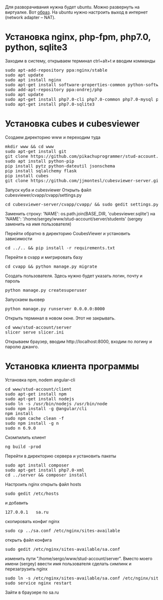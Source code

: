 Для разворачивания нужна будет ubuntu. Можно развернуть на виртуалке. Вот 
<a href="http://releases.ubuntu.com/16.04/ubuntu-16.04.3-desktop-amd64.iso">образ</a>. На ubuntu нужно настроить выход в интернет (network adapter – NAT).

<h1>Установка nginx, php-fpm, php7.0, python, sqlite3</h1>
Заходим в систему, открываем терминал ctrl+alt+t и вводим комманды
<pre>
sudo apt-add-repository ppa:nginx/stable
sudo apt update
sudo apt install nginx
sudo apt-get install software-properties-common python-software-properties
sudo add-apt-repository ppa:ondrej/php
sudo apt update
sudo apt-get install php7.0-cli php7.0-common php7.0-mysql php7.0-fpm php-pear
sudo apt-get install php7.0-sqlite3
</pre>

<h1>Установка cubes и cubesviewer</h1> 
Создаем директорию www и переходим туда
<pre>
mkdir www && cd www
sudo apt-get install git
git clone https://github.com/pikachuprogrammer/stud-account.git
sudo apt install python-pip
pip install pytz python-dateutil jsonschema
pip install sqlalchemy flask
pip install cubes
git clone https://github.com/jjmontesl/cubesviewer-server.git
</pre>
Запуск куба и cubesviewer
Открыть файл cubesviewer/cvapp/cvapp/settings.py
<pre>
cd cubesviewer-server/cvapp/cvapp/ && sudo gedit settings.py
</pre>
Заменить строку: 'NAME': os.path.join(BASE_DIR, 'cubesviewer.sqlite') на
'NAME': '/home/sergey/www/stud-account/server/students' (sergey заменить на имя пользователя)

Перейти обратно в директорию CoubesViewer и установить зависимости
<pre>
cd ../.. && pip install -r requirements.txt
</pre>

Перейти в cvapp и мигрировать базу
<pre>cd cvapp && python manage.py migrate</pre>
Создать пользователя. Здесь нужно будет указать логин, почту и пароль
<pre>python manage.py createsuperuser</pre>
Запускаем вьювер
<pre>python manage.py runserver 0.0.0.0:8000</pre>
Открыть терминал в новом окне. Этот не закрывать.
<pre>
cd www/stud-account/server
slicer serve slicer.ini
</pre>

Открываем браузер, вводим http://localhost:8000, входим по логину и паролю джанго. 


<h1>Установка клиента программы</h1>
Установка npm, nodem angular-cli
<pre>
cd www/stud-account/client
sudo apt-get install npm
sudo apt-get install nodejs
sudo ln -s /usr/bin/nodejs /usr/bin/node
sudo npm install -g @angular/cli
npm install
sudo npm cache clean -f
sudo npm install -g n
sudo n 6.9.0
</pre>
Скомпилить клиент 
<pre>
ng build -prod
</pre>
Перейти в директорию сервера и установить пакеты  
<pre>
sudo apt install composer
sudo apt-get install php7.0-xml
cd ../server && composer install
</pre>
Настроить nginx
открыть файл hosts 
<pre>sudo gedit /etc/hosts</pre>
и добавить
<pre>
127.0.0.1	sa.ru
</pre>
скопировать конфиг nginx 
<pre>sudo cp ../sa.conf /etc/nginx/sites-available</pre>
открыть файл конфига
<pre>sudo gedit /etc/nginx/sites-available/sa.conf </pre>
изменить пути "/home/sergo/www/stud-account/server". Вместо моего имени (sergey) ввести имя пользователя
сделать симлинк и перезагрузить nginx
<pre>
sudo ln -s /etc/nginx/sites-available/sa.conf /etc/nginx/sites-enabled/
sudo service nginx restart
</pre>
Зайти в браузере по sa.ru



